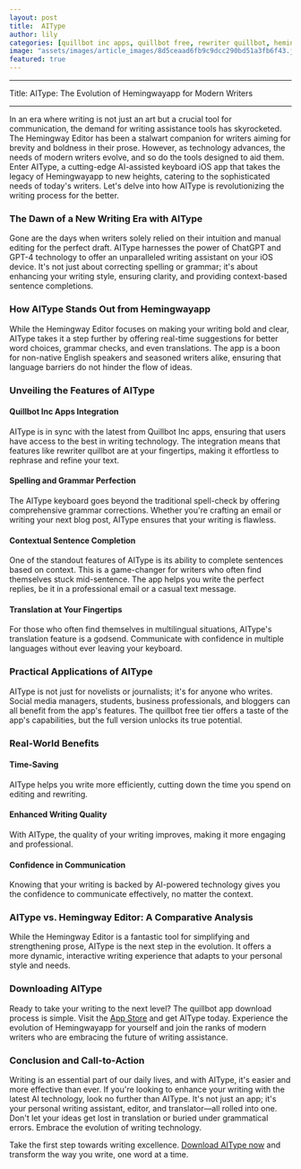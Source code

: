 ```yaml
---
layout: post
title:  AIType
author: lily
categories: [quillbot inc apps, quillbot free, rewriter quillbot, hemingwayapp, hemingway editor, quillbot app, quillbot app download]
image: "assets/images/article_images/8d5ceaad6fb9c9dcc290bd51a3fb6f43.jpg"
featured: true
---
```


---

Title: AIType: The Evolution of Hemingwayapp for Modern Writers

---

In an era where writing is not just an art but a crucial tool for communication, the demand for writing assistance tools has skyrocketed. The Hemingway Editor has been a stalwart companion for writers aiming for brevity and boldness in their prose. However, as technology advances, the needs of modern writers evolve, and so do the tools designed to aid them. Enter AIType, a cutting-edge AI-assisted keyboard iOS app that takes the legacy of Hemingwayapp to new heights, catering to the sophisticated needs of today's writers. Let's delve into how AIType is revolutionizing the writing process for the better.

### The Dawn of a New Writing Era with AIType

Gone are the days when writers solely relied on their intuition and manual editing for the perfect draft. AIType harnesses the power of ChatGPT and GPT-4 technology to offer an unparalleled writing assistant on your iOS device. It's not just about correcting spelling or grammar; it's about enhancing your writing style, ensuring clarity, and providing context-based sentence completions. 

### How AIType Stands Out from Hemingwayapp

While the Hemingway Editor focuses on making your writing bold and clear, AIType takes it a step further by offering real-time suggestions for better word choices, grammar checks, and even translations. The app is a boon for non-native English speakers and seasoned writers alike, ensuring that language barriers do not hinder the flow of ideas.

### Unveiling the Features of AIType

#### Quillbot Inc Apps Integration

AIType is in sync with the latest from Quillbot Inc apps, ensuring that users have access to the best in writing technology. The integration means that features like rewriter quillbot are at your fingertips, making it effortless to rephrase and refine your text.

#### Spelling and Grammar Perfection

The AIType keyboard goes beyond the traditional spell-check by offering comprehensive grammar corrections. Whether you're crafting an email or writing your next blog post, AIType ensures that your writing is flawless.

#### Contextual Sentence Completion

One of the standout features of AIType is its ability to complete sentences based on context. This is a game-changer for writers who often find themselves stuck mid-sentence. The app helps you write the perfect replies, be it in a professional email or a casual text message.

#### Translation at Your Fingertips

For those who often find themselves in multilingual situations, AIType's translation feature is a godsend. Communicate with confidence in multiple languages without ever leaving your keyboard.

### Practical Applications of AIType

AIType is not just for novelists or journalists; it's for anyone who writes. Social media managers, students, business professionals, and bloggers can all benefit from the app's features. The quillbot free tier offers a taste of the app's capabilities, but the full version unlocks its true potential.

### Real-World Benefits

#### Time-Saving

AIType helps you write more efficiently, cutting down the time you spend on editing and rewriting.

#### Enhanced Writing Quality

With AIType, the quality of your writing improves, making it more engaging and professional.

#### Confidence in Communication

Knowing that your writing is backed by AI-powered technology gives you the confidence to communicate effectively, no matter the context.

### AIType vs. Hemingway Editor: A Comparative Analysis

While the Hemingway Editor is a fantastic tool for simplifying and strengthening prose, AIType is the next step in the evolution. It offers a more dynamic, interactive writing experience that adapts to your personal style and needs.

### Downloading AIType

Ready to take your writing to the next level? The quillbot app download process is simple. Visit the [App Store](https://apps.apple.com/us/app/aitype-grammar-check-keyboard/id6469163944) and get AIType today. Experience the evolution of Hemingwayapp for yourself and join the ranks of modern writers who are embracing the future of writing assistance.

### Conclusion and Call-to-Action

Writing is an essential part of our daily lives, and with AIType, it's easier and more effective than ever. If you're looking to enhance your writing with the latest AI technology, look no further than AIType. It's not just an app; it's your personal writing assistant, editor, and translator—all rolled into one. Don't let your ideas get lost in translation or buried under grammatical errors. Embrace the evolution of writing technology.

Take the first step towards writing excellence. [Download AIType now](https://apps.apple.com/us/app/aitype-grammar-check-keyboard/id6469163944) and transform the way you write, one word at a time.